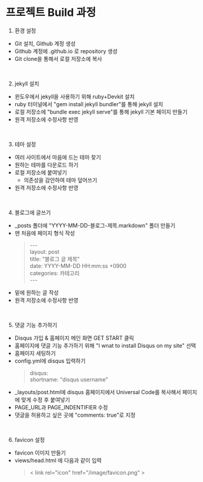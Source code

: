 # 프로젝트 Build 과정

1. 환경 설정
  - Git 설치, Github 계정 생성
  - Github 계정에 <username>.github.io 로 repository 생성
  - Git clone을 통해서 로컬 저장소에 복사

<br>

2. jekyll 설치
  - 윈도우에서 jekyll을 사용하기 위해 ruby+Devkit 설치
  - ruby 터미널에서 "gem install jekyll bundler"를 통해 jekyll 설치
  - 로컬 저장소에 "bundle exec jekyll serve"를 통해 jekyll 기본 페이지 만들기
  - 원격 저장소에 수정사항 반영

<br>

3. 테마 설정
  - 여러 사이트에서 마음에 드는 테마 찾기
  - 원하는 테마를 다운로드 하기
  - 로컬 저장소에 붙여넣기
    + 의존성을 감안하여 테마 덮어쓰기
  - 원격 저장소에 수정사항 반영

<br>

4. 블로그에 글쓰기
  - _posts 폴더에 "YYYY-MM-DD-블로그-제목.markdown" 폴더 만들기
  - 맨 처음에 페이지 형식 작성 
      > \---<br>
      > layout: post<br>
      > title: "블로그 글 제목"<br>
      > date: YYYY-MM-DD HH:mm:ss +0900<br>
      > categories: 카테고리<br>
      > \---
  - 밑에 원하는 글 작성
  - 원격 저장소에 수정사항 반영

<br>

5. 댓글 기능 추가하기
  - Disqus 가입 & 홈페이지 메인 화면 GET START 클릭
  - 홈페이지에 댓글 기능 추가하기 위해 "I wnat to install Disqus on my site" 선택
  - 홈페이지 세팅하기
  - config.yml에 disqus 입력하기
      > disqus: <br>
      >   shortname: "disqus username"
  - _layouts/post.html에 disqus 홈페이지에서 Universal Code를 복사해서 페이지에 맞게 수정 후 붙여넣기
  - PAGE_URL과 PAGE_INDENTIFIER 수정
  - 댓글을 허용하고 싶은 곳에 "comments: true"로 지정

<br>

6. favicon 설정
  - favicon 이미지 만들기
  - views/head.html 에 다음과 같이 입력
    > \< link rel="icon" href="/image/favicon.png" >
